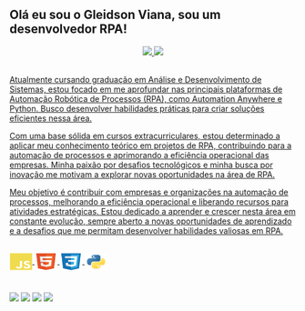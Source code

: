 ## Olá eu sou o Gleidson Viana, sou um desenvolvedor RPA!

  <div align="center">
  <a href="https://github.com/GleidsonVian">
  <img height="180em" src="https://github-readme-stats.vercel.app/api?username=GleidsonVian&show_icons=true&theme=material-palenight&include_all_commits=true&count_private=true"/>
  <img height="180em" src="https://github-readme-stats.vercel.app/api/top-langs/?username=GleidsonVian&layout=compact&langs_count=7&theme=material-palenight"/>
</div>
<div style="display: inline_block"><br>


Atualmente cursando graduação em Análise e Desenvolvimento de Sistemas, estou focado em me aprofundar nas principais plataformas de Automação Robótica de Processos (RPA), como Automation Anywhere e Python. Busco desenvolver habilidades práticas para criar soluções eficientes nessa área.

Com uma base sólida em cursos extracurriculares, estou determinado a aplicar meu conhecimento teórico em projetos de RPA, contribuindo para a automação de processos e aprimorando a eficiência operacional das empresas. Minha paixão por desafios tecnológicos e minha busca por inovação me motivam a explorar novas oportunidades na área de RPA.

Meu objetivo é contribuir com empresas e organizações na automação de processos, melhorando a eficiência operacional e liberando recursos para atividades estratégicas. Estou dedicado a aprender e crescer nesta área em constante evolução, sempre aberto a novas oportunidades de aprendizado e a desafios que me permitam desenvolver habilidades valiosas em RPA.

<div style="display: inline_block"><br>
  <img align="center" alt="Gleidson-Js" height="30" width="40" src="https://raw.githubusercontent.com/devicons/devicon/master/icons/javascript/javascript-plain.svg">
  <img align="center" alt="Gleidson-HTML" height="30" width="40" src="https://raw.githubusercontent.com/devicons/devicon/master/icons/html5/html5-original.svg">
  <img align="center" alt="Gleidson-CSS" height="30" width="40" src="https://raw.githubusercontent.com/devicons/devicon/master/icons/css3/css3-original.svg">
  <img align="center" alt="Gleidson-Python" height="30" width="40" src="https://raw.githubusercontent.com/devicons/devicon/master/icons/python/python-original.svg">
</div>

#

 
<div> 
  <a href="https://www.instagram.com/gleidcruz/" target="_blank"><img src="https://img.shields.io/badge/-Instagram-%23E4405F?style=for-the-badge&logo=instagram&logoColor=white" target="_blank"></a>
 <a href="" target="_blank"><img src="https://img.shields.io/badge/Discord-7289DA?style=for-the-badge&logo=discord&logoColor=white" target="_blank"></a> 
  <a href = "mailto:gleidson.social@outlook.com"><img src="https://img.shields.io/badge/-Gmail-%23333?style=for-the-badge&logo=gmail&logoColor=white" target="_blank"></a>
  <a href="https://www.linkedin.com/in/gleidson-viana/" target="_blank"><img src="https://img.shields.io/badge/-LinkedIn-%230077B5?style=for-the-badge&logo=linkedin&logoColor=white" target="_blank"></a> 
  
</div>
